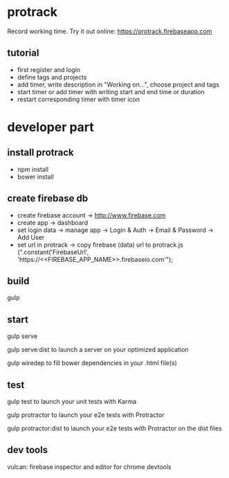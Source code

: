 # protrack
Record working time. Try it out online: https://protrack.firebaseapp.com

## tutorial
- first register and login
- define tags and projects
- add timer, write description in "Working on...", choose project and tags
- start timer or add timer with writing start and end time or duration 
- restart corresponding timer with timer icon

# developer part

## install protrack
- npm install
- bower install

## create firebase db
- create firebase account -> http://www.firebase.com
- create app -> dashboard
- set login data -> manage app -> Login & Auth -> Email & Password -> Add User
- set url in protrack -> copy firebase (data) url to protrack.js (".constant('FirebaseUrl', 'https://<<FIREBASE_APP_NAME>>.firebaseio.com'");

## build
gulp

## start
gulp serve

gulp serve:dist to launch a server on your optimized application

gulp wiredep to fill bower dependencies in your .html file(s)

## test
gulp test to launch your unit tests with Karma

gulp protractor to launch your e2e tests with Protractor

gulp protractor:dist to launch your e2e tests with Protractor on the dist files

## dev tools
vulcan: firebase inspector and editor for chrome devtools

